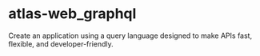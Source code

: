 # atlas-web_graphql
Create an application using a query language designed to make APIs fast, flexible, and developer-friendly.
